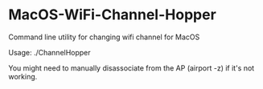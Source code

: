 # MacOS-WiFi-Channel-Hopper
Command line utility for changing wifi channel for MacOS

Usage: ./ChannelHopper <interface> <channel>
  
You might need to manually disassociate from the AP (airport -z) if it's not working. 
